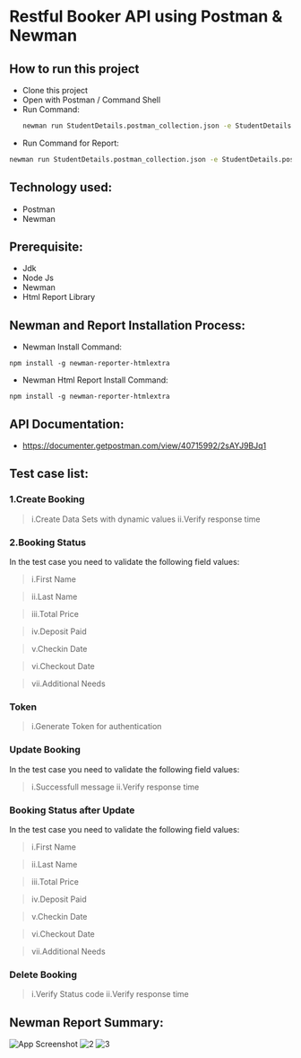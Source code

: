 # Restful Booker API using Postman & Newman
## How to run this project

- Clone this project
- Open with Postman / Command Shell
- Run Command:
   ```bash
  newman run StudentDetails.postman_collection.json -e StudentDetails.postman_environment.json 
- Run Command for Report:
  
 ```bash
newman run StudentDetails.postman_collection.json -e StudentDetails.postman_environment.json -r cli,htmlextra
 ```
## Technology used:
- Postman
- Newman
## Prerequisite:
- Jdk
- Node Js
- Newman
- Html Report Library
## Newman and Report Installation Process:
- Newman Install Command:
 ```
npm install -g newman-reporter-htmlextra
 ```
- Newman Html Report Install Command:
 ```
npm install -g newman-reporter-htmlextra
 ```
## API Documentation:
- https://documenter.getpostman.com/view/40715992/2sAYJ9BJq1
## Test case list:
 ### 1.Create Booking
   > i.Create Data Sets with dynamic values
   > ii.Verify response time
### 2.Booking Status
In the test case you need to validate the following field values:

   > i.First Name

   > ii.Last Name

   > iii.Total Price

   > iv.Deposit Paid

   > v.Checkin Date

   > vi.Checkout Date

   > vii.Additional Needs

### Token
   > i.Generate Token for authentication

### Update Booking
In the test case you need to validate the following field values:

   > i.Successfull message
   > ii.Verify response time
### Booking Status after Update
In the test case you need to validate the following field values:
   > i.First Name

   > ii.Last Name

   > iii.Total Price

   > iv.Deposit Paid

   > v.Checkin Date

   > vi.Checkout Date

   > vii.Additional Needs

### Delete Booking
   > i.Verify Status code
   > ii.Verify response time


## Newman Report Summary:

![App Screenshot](https://github.com/user-attachments/assets/521b2ed7-9613-485f-b985-ec88c7ceda73)
![2](https://github.com/user-attachments/assets/f0b69ce4-94dc-4c06-a67c-2fa5ca887112)
![3](https://github.com/user-attachments/assets/7fc48818-522d-471f-a4a4-fcaae617e99f)





